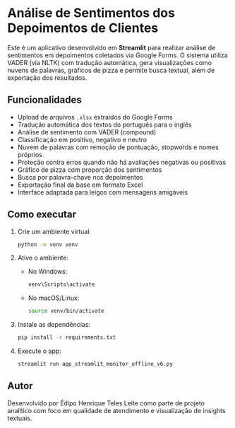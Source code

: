 # Análise de Sentimentos dos Depoimentos de Clientes

Este é um aplicativo desenvolvido em **Streamlit** para realizar análise de sentimentos em depoimentos coletados via Google Forms. O sistema utiliza VADER (via NLTK) com tradução automática, gera visualizações como nuvens de palavras, gráficos de pizza e permite busca textual, além de exportação dos resultados.

## Funcionalidades

- Upload de arquivos `.xlsx` extraídos do Google Forms
- Tradução automática dos textos do português para o inglês
- Análise de sentimento com VADER (compound)
- Classificação em positivo, negativo e neutro
- Nuvem de palavras com remoção de pontuação, stopwords e nomes próprios
- Proteção contra erros quando não há avaliações negativas ou positivas
- Gráfico de pizza com proporção dos sentimentos
- Busca por palavra-chave nos depoimentos
- Exportação final da base em formato Excel
- Interface adaptada para leigos com mensagens amigáveis

## Como executar

1. Crie um ambiente virtual:
   ```bash
   python -m venv venv
   ```

2. Ative o ambiente:
   - No Windows:
     ```bash
     venv\Scripts\activate
     ```
   - No macOS/Linux:
     ```bash
     source venv/bin/activate
     ```

3. Instale as dependências:
   ```bash
   pip install -r requirements.txt
   ```

4. Execute o app:
   ```bash
   streamlit run app_streamlit_monitor_offline_v6.py
   ```

## Autor

Desenvolvido por Édipo Henrique Teles Leite como parte de projeto analítico com foco em qualidade de atendimento e visualização de insights textuais.